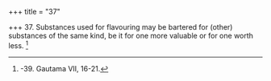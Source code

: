 +++
title = "37"

+++
37. Substances used for flavouring may be bartered for (other) substances of the same kind, be it for one more valuable or for one worth less. [^21] 


[^21]:  -39. Gautama VII, 16-21.
